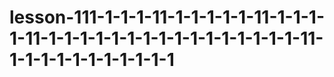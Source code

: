 # lesson-111-1-1-1-11-1-1-1-1-1-11-1-1-1-1-11-1-1-1-1-1-1-1-1-1-1-1-1-1-1-1-1-11-1-1-1-1-1-1-1-1-1-1-1